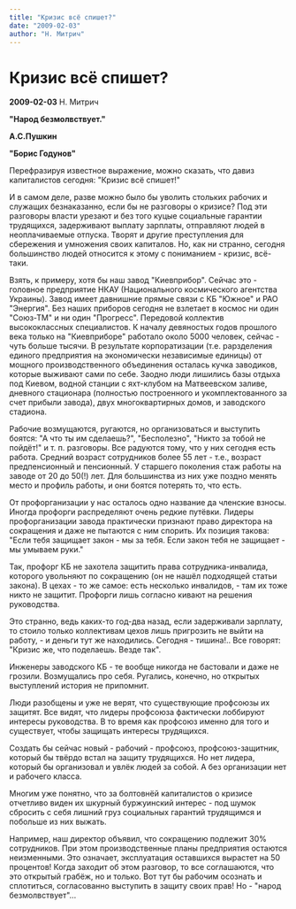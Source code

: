 ```yaml
---
title: "Кризис всё спишет?"
date: "2009-02-03"
author: "Н. Митрич"
---
```


# Кризис всё спишет?

**2009-02-03** Н. Митрич

**"Народ безмолвствует."**

**А.С.Пушкин** 

**"Борис Годунов"**

Перефразируя известное выражение, можно сказать, что давиз капиталистов сегодня: "Кризис всё спишет!"

И в самом деле, разве можно было бы уволить стольких рабочих и служащих безнаказанно, если бы не разговоры о кризисе? Под эти разговоры власти урезают и без того куцые социальные гарантии трудящихся, задерживают выплату зарплаты, отправляют людей в неоплачиваемые отпуска. Творят и другие преступления для сбережения и умножения своих капиталов. Но, как ни странно, сегодня большинство людей относится к этому с пониманием - кризис, всё-таки.

Взять, к примеру, хотя бы наш завод "Киевприбор". Сейчас это - головное предприятие НКАУ (Национального космического агентства Украины). Завод имеет давнишние прямые связи с КБ "Южное" и РАО "Энергия". Без наших приборов сегодня не взлетает в космос ни один "Союз-ТМ" и ни один "Прогресс". Передовой коллектив высококлассных специалистов. К началу девяностых годов прошлого века только на "Киевприборе" работало около 5000 человек, сейчас - чуть больше тысячи. В результате корпоратизации (т.е. рарзделения единого предприятия на экономически независимые единицы) от мощного производственного объединения осталась кучка заводиков, которые выживают сами по себе. Заодно люди лишились базы отдыха под Киевом, водной станции с яхт-клубом на Матвеевском заливе, дневного стационара (полностью построенного и укомплектованного за счет прибыли завода), двух многоквартирных домов, и заводского стадиона.

Рабочие возмущаются, ругаются, но организоваться и выступить боятся: "А что ты им сделаешь?", "Бесполезно", "Никто за тобой не пойдёт!" и т. п. разговоры. Все радуются тому, что у них сегодня есть работа. Средний возраст сотрудников более 55 лет - т.е., возраст предпенсионный и пенсионный. У старшего поколения стаж работы на заводе от 20 до 50(!) лет. Для большинства из них уже поздно менять место и профиль работы, и они боятся потерять то, что есть.

От профорганизации у нас осталось одно название да членские взносы. Иногда профорги распределяют очень редкие путёвки. Лидеры профорганизации завода практически признают право директора на сокращения и даже не пытаются с ним спорить. Их позиция такова: "Если тебя защищает закон - мы за тебя. Если закон тебя не защищает - мы умываем руки."

Так, профорг КБ не захотела защитить права сотрудника-инвалида, которого увольняют по сокращению (он не нашёл подходящей статьи закона). В цехах - то же самое: есть несколько инвалидов, - там их тоже никто не защитит. Профорги лишь согласно кивают на решения руководства.

Это странно, ведь каких-то год-два назад, если задерживали зарплату, то стоило только коллективам цехов лишь пригрозить не выйти на работу, - и деньги тут же находились. Сегодня - тишина!.. Все говорят: "Кризис же, что поделаешь. Везде так".

Инженеры заводского КБ - те вообще никогда не бастовали и даже не грозили. Возмущались про себя. Ругались, конечно, но открытых выступлений история не припомнит.

Люди разобщены и уже не верят, что существующие профсоюзы их защитят. Все видят, что лидеры профсоюза фактически лоббируют интересы руководства. В то время как профсоюз именно для того и существует, чтобы защищать интересы трудящихся.

Создать бы сейчас новый - рабочий - профсоюз, профсоюз-защитник, который бы твёрдо встал на защиту трудящихся. Но нет лидера, который бы организовал и увлёк людей за собой. А без организации нет и рабочего класса.

Многим уже понятно, что за болтовнёй капиталистов о кризисе отчетливо виден их шкурный буржуинский интерес - под шумок сбросить с себя лишний груз социальных гарантий трудящимся и побольше из них выжать.

Например, наш директор объявил, что сокращению подлежит 30% сотрудников. При этом производственные планы предприятия остаются неизменными. Это означает, эксплуатация оставшихся вырастет на 50 процентов! Когда заходит об этом разговор, то все соглашаются, что это открытый грабёж, но и только. Вот тут бы рабочим осознать и сплотиться, согласованно выступить в защиту своих прав! Но - "народ безмолвствует"...